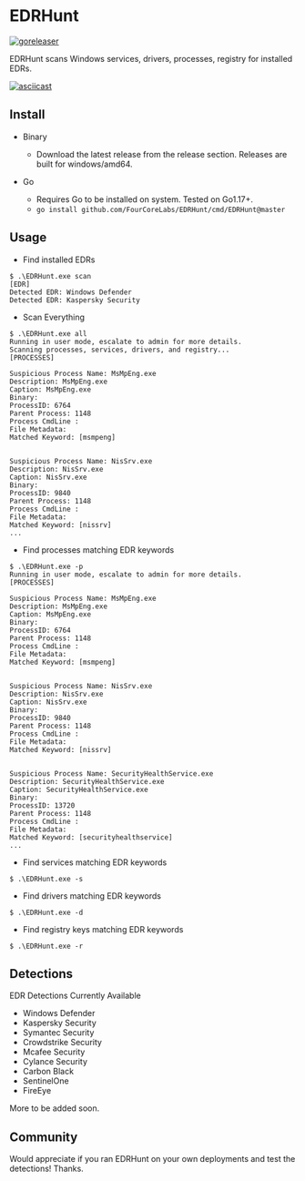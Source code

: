 # EDRHunt

[![goreleaser](https://github.com/FourCoreLabs/EDRHunt/actions/workflows/goreleaser.yml/badge.svg)](https://github.com/FourCoreLabs/EDRHunt/actions/workflows/goreleaser.yml)

EDRHunt scans Windows services, drivers, processes, registry for installed EDRs.

[![asciicast](https://asciinema.org/a/P8i99w9mI497qUPTNbdwYWcwQ.svg)](https://asciinema.org/a/P8i99w9mI497qUPTNbdwYWcwQ)

## Install

- Binary
  - Download the latest release from the release section. Releases are built for windows/amd64.

- Go
  - Requires Go to be installed on system. Tested on Go1.17+.
  - `go install github.com/FourCoreLabs/EDRHunt/cmd/EDRHunt@master`

## Usage

- Find installed EDRs

```
$ .\EDRHunt.exe scan
[EDR]
Detected EDR: Windows Defender
Detected EDR: Kaspersky Security
```

- Scan Everything
```
$ .\EDRHunt.exe all
Running in user mode, escalate to admin for more details.
Scanning processes, services, drivers, and registry...
[PROCESSES]

Suspicious Process Name: MsMpEng.exe
Description: MsMpEng.exe
Caption: MsMpEng.exe
Binary:
ProcessID: 6764
Parent Process: 1148
Process CmdLine :
File Metadata:
Matched Keyword: [msmpeng]


Suspicious Process Name: NisSrv.exe
Description: NisSrv.exe
Caption: NisSrv.exe
Binary:
ProcessID: 9840
Parent Process: 1148
Process CmdLine :
File Metadata:
Matched Keyword: [nissrv]
...
```

- Find processes matching EDR keywords

```
$ .\EDRHunt.exe -p
Running in user mode, escalate to admin for more details.
[PROCESSES]

Suspicious Process Name: MsMpEng.exe
Description: MsMpEng.exe
Caption: MsMpEng.exe
Binary:
ProcessID: 6764
Parent Process: 1148
Process CmdLine :
File Metadata:
Matched Keyword: [msmpeng]


Suspicious Process Name: NisSrv.exe
Description: NisSrv.exe
Caption: NisSrv.exe
Binary:
ProcessID: 9840
Parent Process: 1148
Process CmdLine :
File Metadata:
Matched Keyword: [nissrv]


Suspicious Process Name: SecurityHealthService.exe
Description: SecurityHealthService.exe
Caption: SecurityHealthService.exe
Binary:
ProcessID: 13720
Parent Process: 1148
Process CmdLine :
File Metadata:
Matched Keyword: [securityhealthservice]
...
```

- Find services matching EDR keywords

```
$ .\EDRHunt.exe -s
```

- Find drivers matching EDR keywords

```
$ .\EDRHunt.exe -d
```

- Find registry keys matching EDR keywords

```
$ .\EDRHunt.exe -r
```

## Detections

EDR Detections Currently Available

- Windows Defender
- Kaspersky Security
- Symantec Security
- Crowdstrike Security
- Mcafee Security
- Cylance Security
- Carbon Black
- SentinelOne
- FireEye

More to be added soon.

## Community

Would appreciate if you ran EDRHunt on your own deployments and test the detections! Thanks.
